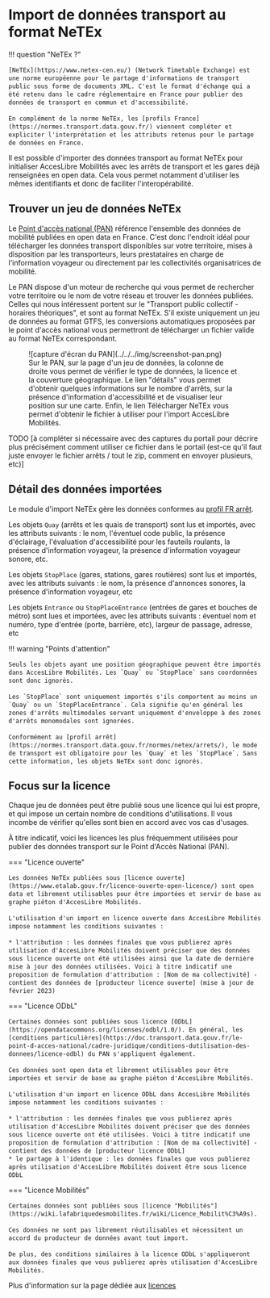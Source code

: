 # Import de données transport au format NeTEx

!!! question "NeTEx ?"

    [NeTEx](https://www.netex-cen.eu/) (Network Timetable Exchange) est une norme européenne pour le partage d'informations de transport public sous forme de documents XML. C'est le format d'échange qui a été retenu dans le cadre réglementaire en France pour publier des données de transport en commun et d'accessibilité.

    En complément de la norme NeTEx, les [profils France](https://normes.transport.data.gouv.fr/) viennent compléter et expliciter l'interprétation et les attributs retenus pour le partage de données en France.

Il est possible d'importer des données transport au format NeTEx pour initialiser AccesLibre Mobilités avec les arrêts de transport et les gares déjà renseignées en open data. Cela vous permet notamment d'utiliser les mêmes identifiants et donc de faciliter l'interopérabilité.

## Trouver un jeu de données NeTEx

Le [Point d'accès national (PAN)](https://transport.data.gouv.fr/) référence l'ensemble des données de mobilité publiées en open data en France. C'est donc l'endroit idéal pour télécharger les données transport disponibles sur votre territoire, mises à disposition par les transporteurs, leurs prestataires en charge de l'information voyageur ou directement par les collectivités organisatrices de mobilité.

Le PAN dispose d'un moteur de recherche qui vous permet de rechercher votre territoire ou le nom de votre réseau et trouver les données publiées. Celles qui nous intéressent portent sur le "Transport public collectif - horaires théoriques", et sont au format NeTEx.
S'il existe uniquement un jeu de données au format GTFS, les conversions automatiques proposées par le point d'accès national vous permettront de télécharger un fichier valide au format NeTEx correspondant.

<figure markdown>
  ![capture d'écran du PAN](../../../img/screenshot-pan.png)
  <figcaption>Sur le PAN, sur la page d'un jeu de données, la colonne de droite vous permet de vérifier le type de données, la licence et la couverture géographique.
  Le lien "détails" vous permet d'obtenir quelques informations sur le nombre d'arrêts, sur la présence d'information d'accessibilité et de visualiser leur position sur une carte.
  Enfin, le lien Télécharger NeTEx vous permet d'obtenir le fichier à utiliser pour l'import AccesLibre Mobilités.
</figcaption>
</figure>

TODO [à compléter si nécessaire avec des captures du portail pour décrire plus précisément comment utiliser ce fichier dans le portail (est-ce qu'il faut juste envoyer le fichier arrêts / tout le zip, comment en envoyer plusieurs, etc)]

## Détail des données importées

Le module d'import NeTEx gère les données conformes au [profil FR arrêt](https://normes.transport.data.gouv.fr/normes/netex/arrets/).

Les objets `Quay` (arrêts et les quais de transport) sont lus et importés, avec les attributs suivants : le nom, l'éventuel code public, la présence d'éclairage, l'évaluation d'accessibilité pour les fauteils roulants, la présence d'information voyageur, la présence d'information voyageur sonore, etc.

Les objets `StopPlace` (gares, stations, gares routières) sont lus et importés, avec les attributs suivants : le nom, la présence d'annonces sonores, la présence d'information voyageur, etc

Les objets `Entrance` ou `StopPlaceEntrance` (entrées de gares et bouches de métro) sont lues et importées, avec les attributs suivants : éventuel nom et numéro, type d'entrée (porte, barrière, etc), largeur de passage, adresse, etc

!!! warning "Points d'attention"

    Seuls les objets ayant une position géographique peuvent être importés dans AccesLibre Mobilités. Les `Quay` ou `StopPlace` sans coordonnées sont donc ignorés.

    Les `StopPlace` sont uniquement importés s'ils comportent au moins un `Quay` ou un `StopPlaceEntrance`. Cela signifie qu'en général les zones d'arrêts multimodales servant uniquement d'enveloppe à des zones d'arrêts monomodales sont ignorées.

    Conformément au [profil arrêt](https://normes.transport.data.gouv.fr/normes/netex/arrets/), le mode de transport est obligatoire pour les `Quay` et les `StopPlace`. Sans cette information, les objets NeTEx sont donc ignorés.

## Focus sur la licence

Chaque jeu de données peut être publié sous une licence qui lui est propre, et qui impose un certain nombre de conditions d'utilisations. Il vous incombe de vérifier qu'elles sont bien en accord avec vos cas d'usages.

À titre indicatif, voici les licences les plus fréquemment utilisées pour publier des données transport sur le Point d'Accès National (PAN).

=== "Licence ouverte"

    Les données NeTEx publiées sous [licence ouverte](https://www.etalab.gouv.fr/licence-ouverte-open-licence/) sont open data et librement utilisables pour être importées et servir de base au graphe piéton d'AccesLibre Mobilités.

    L'utilisation d'un import en licence ouverte dans AccesLibre Mobilités impose notamment les conditions suivantes :

    * l'attribution : les données finales que vous publierez après utilisation d'AccesLibre Mobilités doivent préciser que des données sous licence ouverte ont été utilisées ainsi que la date de dernière mise à jour des données utilisées. Voici à titre indicatif une proposition de formulation d'attribution : [Nom de ma collectivité] - contient des données de [producteur licence ouverte] (mise à jour de février 2023)

=== "Licence ODbL"

    Certaines données sont publiées sous licence [ODbL](https://opendatacommons.org/licenses/odbl/1.0/). En général, les [conditions particulières](https://doc.transport.data.gouv.fr/le-point-d-acces-national/cadre-juridique/conditions-dutilisation-des-donnees/licence-odbl) du PAN s'appliquent également.

    Ces données sont open data et librement utilisables pour être importées et servir de base au graphe piéton d'AccesLibre Mobilités.

    L'utilisation d'un import en licence ODbL dans AccesLibre Mobilités impose notamment les conditions suivantes :

    * l'attribution : les données finales que vous publierez après utilisation d'AccesLibre Mobilités doivent préciser que des données sous licence ouverte ont été utilisées. Voici à titre indicatif une proposition de formulation d'attribution : [Nom de ma collectivité] - contient des données de [producteur licence ODbL]
    * le partage à l'identique : les données finales que vous publierez après utilisation d'AccesLibre Mobilités doivent être sous licence ODbL

=== "Licence Mobilités"

    Certaines données sont publiées sous [licence "Mobilités"](https://wiki.lafabriquedesmobilites.fr/wiki/Licence_Mobilit%C3%A9s).

    Ces données ne sont pas librement réutilisables et nécessitent un accord du producteur de données avant tout import.

    De plus, des conditions similaires à la licence ODbL s'appliqueront aux données finales que vous publierez après utilisation d'AccesLibre Mobilités.

Plus d'information sur la page dédiée aux [licences](../../publish/licence.md)

